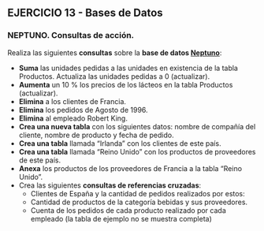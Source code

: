 ## EJERCICIO 13 - Bases de Datos


### NEPTUNO. Consultas de acción.

Realiza las siguientes **consultas** sobre la **base de datos [Neptuno](http://descargas.teformas.com/Archivos%20Teformas/NEPTUNO.accdb)**:

-   **Suma** las unidades pedidas a las unidades en existencia de la tabla Productos. Actualiza las unidades pedidas a 0 (actualizar).
-   **Aumenta** un 10 % los precios de los lácteos en la tabla Productos (actualizar).
-   **Elimina** a los clientes de Francia.
-   **Elimina** los pedidos de Agosto de 1996.
-   **Elimina** al empleado Robert King.
-   **Crea una nueva tabla** con los siguientes datos: nombre de compañía del cliente, nombre de producto y fecha de pedido.
-   **Crea una tabla** llamada “Irlanda” con los clientes de este país.
-   **Crea una tabla** llamada “Reino Unido” con los productos de proveedores de este país.
-   **Anexa** los productos de los proveedores de Francia a la tabla “Reino Unido”.
-   Crea las siguientes **consultas de referencias cruzadas**:
    -   Clientes de España y la cantidad de pedidos realizados por estos:
    -   Cantidad de productos de la categoría bebidas y sus proveedores.
    -   Cuenta de los pedidos de cada producto realizado por cada empleado (la tabla de ejemplo no se muestra completa)
<!--stackedit_data:
eyJoaXN0b3J5IjpbMzY1MzU5MjE3XX0=
-->
